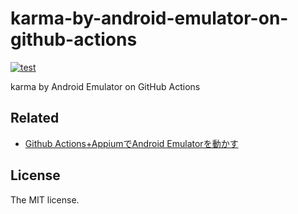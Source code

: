 # karma-by-android-emulator-on-github-actions

[![test](https://github.com/sasaplus1-prototype/karma-by-android-emulator-on-github-actions/workflows/test/badge.svg)](https://github.com/sasaplus1-prototype/karma-by-android-emulator-on-github-actions)

karma by Android Emulator on GitHub Actions

## Related

- [Github Actions+AppiumでAndroid Emulatorを動かす](https://qiita.com/takeya0x86/items/77bf718ba982a2d59d23)

## License

The MIT license.
